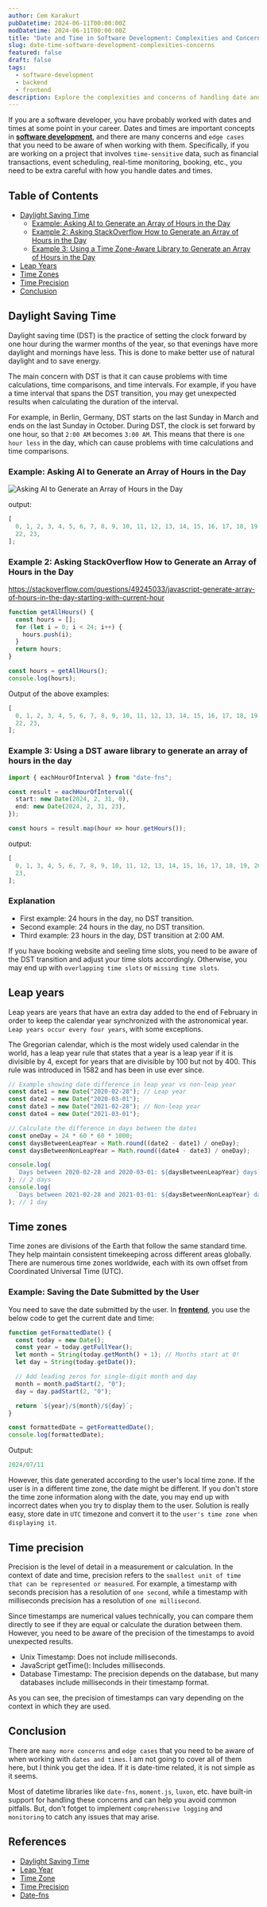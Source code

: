 ```yaml
---
author: Cem Karakurt
pubDatetime: 2024-06-11T00:00:00Z
modDatetime: 2024-06-11T00:00:00Z
title: "Date and Time in Software Development: Complexities and Concerns"
slug: date-time-software-development-complexities-concerns
featured: false
draft: false
tags:
  - software-development
  - backend
  - frontend
description: Explore the complexities and concerns of handling date and time in software development, including edge cases and potential pitfalls.
---
```


If you are a software developer, you have probably worked with dates and times at some point in your career. Dates and times are important concepts in [**software development**](https://cemkarakurt.com/tags/software-development/ "software development"), and there are many concerns and `edge cases` that you need to be aware of when working with them. Specifically, if you are working on a project that involves `time-sensitive` data, such as financial transactions, event scheduling, real-time monitoring, booking, etc., you need to be extra careful with how you handle dates and times.

## Table of Contents

- [Daylight Saving Time](#daylight-saving-time)
  - [Example: Asking AI to Generate an Array of Hours in the Day](#example-asking-ai-to-generate-an-array-of-hours-in-the-day)
  - [Example 2: Asking StackOverflow How to Generate an Array of Hours in the Day](#example-2-asking-stackoverflow-how-to-generate-an-array-of-hours-in-the-day)
  - [Example 3: Using a Time Zone-Aware Library to Generate an Array of Hours in the Day](#example-3-using-a-dst-aware-library-to-generate-an-array-of-hours-in-the-day)
- [Leap Years](#leap-years)
- [Time Zones](#time-zones)
- [Time Precision](#time-precision)
- [Conclusion](#conclusion)

## Daylight Saving Time

Daylight saving time (DST) is the practice of setting the clock forward by one hour during the warmer months of the year, so that evenings have more daylight and mornings have less. This is done to make better use of natural daylight and to save energy.

The main concern with DST is that it can cause problems with time calculations, time comparisons, and time intervals. For example, if you have a time interval that spans the DST transition, you may get unexpected results when calculating the duration of the interval.

For example, in Berlin, Germany, DST starts on the last Sunday in March and ends on the last Sunday in October. During DST, the clock is set forward by one hour, so that `2:00 AM` becomes `3:00 AM`. This means that there is `one hour less` in the day, which can cause problems with time calculations and time comparisons.

### Example: Asking AI to Generate an Array of Hours in the Day

![Asking AI to Generate an Array of Hours in the Day](/assets/blog-date-ai.png)

output:

```ts
[
  0, 1, 2, 3, 4, 5, 6, 7, 8, 9, 10, 11, 12, 13, 14, 15, 16, 17, 18, 19, 20, 21,
  22, 23,
];
```

### Example 2: Asking StackOverflow How to Generate an Array of Hours in the Day

https://stackoverflow.com/questions/49245033/javascript-generate-array-of-hours-in-the-day-starting-with-current-hour

```javascript
function getAllHours() {
  const hours = [];
  for (let i = 0; i < 24; i++) {
    hours.push(i);
  }
  return hours;
}

const hours = getAllHours();
console.log(hours);
```

Output of the above examples:

```ts
[
  0, 1, 2, 3, 4, 5, 6, 7, 8, 9, 10, 11, 12, 13, 14, 15, 16, 17, 18, 19, 20, 21,
  22, 23,
];
```

### Example 3: Using a DST aware library to generate an array of hours in the day

```ts
import { eachHourOfInterval } from "date-fns";

const result = eachHourOfInterval({
  start: new Date(2024, 2, 31, 0),
  end: new Date(2024, 2, 31, 23),
});

const hours = result.map(hour => hour.getHours());
```

output:

```ts
[
  0, 1, 3, 4, 5, 6, 7, 8, 9, 10, 11, 12, 13, 14, 15, 16, 17, 18, 19, 20, 21, 22,
  23,
];
```

### Explanation

- First example: 24 hours in the day, no DST transition.
- Second example: 24 hours in the day, no DST transition.
- Third example: 23 hours in the day, DST transition at 2:00 AM.

If you have booking website and seeling time slots, you need to be aware of the DST transition and adjust your time slots accordingly. Otherwise, you may end up with `overlapping time slots` or `missing time slots`.

## Leap years

Leap years are years that have an extra day added to the end of February in order to keep the calendar year synchronized with the astronomical year. `Leap years occur every four years`, with some exceptions.

The Gregorian calendar, which is the most widely used calendar in the world, has a leap year rule that states that a year is a leap year if it is divisible by 4, except for years that are divisible by 100 but not by 400. This rule was introduced in 1582 and has been in use ever since.

```ts
// Example showing date difference in leap year vs non-leap year
const date1 = new Date("2020-02-28"); // Leap year
const date2 = new Date("2020-03-01");
const date3 = new Date("2021-02-28"); // Non-leap year
const date4 = new Date("2021-03-01");

// Calculate the difference in days between the dates
const oneDay = 24 * 60 * 60 * 1000;
const daysBetweenLeapYear = Math.round((date2 - date1) / oneDay);
const daysBetweenNonLeapYear = Math.round((date4 - date3) / oneDay);

console.log(
  `Days between 2020-02-28 and 2020-03-01: ${daysBetweenLeapYear} days`
); // 2 days
console.log(
  `Days between 2021-02-28 and 2021-03-01: ${daysBetweenNonLeapYear} days`
); // 1 day
```

## Time zones

Time zones are divisions of the Earth that follow the same standard time. They help maintain consistent timekeeping across different areas globally. There are numerous time zones worldwide, each with its own offset from Coordinated Universal Time (UTC).

### Example: Saving the Date Submitted by the User

You need to save the date submitted by the user. In [**frontend**](https://cemkarakurt.com/tags/frontend/ "frontend"), you use the below code to get the current date and time:

```ts
function getFormattedDate() {
  const today = new Date();
  const year = today.getFullYear();
  let month = String(today.getMonth() + 1); // Months start at 0!
  let day = String(today.getDate());

  // Add leading zeros for single-digit month and day
  month = month.padStart(2, "0");
  day = day.padStart(2, "0");

  return `${year}/${month}/${day}`;
}

const formattedDate = getFormattedDate();
console.log(formattedDate);
```

Output:

```ts
2024/07/11
```

However, this date generated according to the user's local time zone. If the user is in a different time zone, the date might be different. If you don't store the time zone information along with the date, you may end up with incorrect dates when you try to display them to the user.
Solution is really easy, store date in `UTC` timezone and convert it to the `user's time zone when displaying it`.

## Time precision

Precision is the level of detail in a measurement or calculation. In the context of date and time, precision refers to the `smallest unit of time that can be represented or measured`. For example, a timestamp with seconds precision has a resolution of `one second`, while a timestamp with milliseconds precision has a resolution of `one millisecond`.

Since timestamps are numerical values technically, you can compare them directly to see if they are equal or calculate the duration between them. However, you need to be aware of the precision of the timestamps to avoid unexpected results.

- Unix Timestamp: Does not include milliseconds.
- JavaScript getTime(): Includes milliseconds.
- Database Timestamp: The precision depends on the database, but many databases include milliseconds in their timestamp format.

As you can see, the precision of timestamps can vary depending on the context in which they are used.

## Conclusion

There are `many more concerns` and `edge cases` that you need to be aware of when working with `dates and times`. I am not going to cover all of them here, but I think you get the idea. If it is date-time related, it is not simple as it seems.

Most of datetime libraries like `date-fns`, `moment.js`, `luxon`, etc. have built-in support for handling these concerns and can help you avoid common pitfalls. But, don't fotget to implement `comprehensive logging` and `monitoring` to catch any issues that may arise.

## References

- [Daylight Saving Time](https://en.wikipedia.org/wiki/Daylight_saving_time)
- [Leap Year](https://en.wikipedia.org/wiki/Leap_year)
- [Time Zone](https://en.wikipedia.org/wiki/Time_zone)
- [Time Precision](https://en.wikipedia.org/wiki/Precision_Time_Protocol)
- [Date-fns](https://date-fns.org/)
